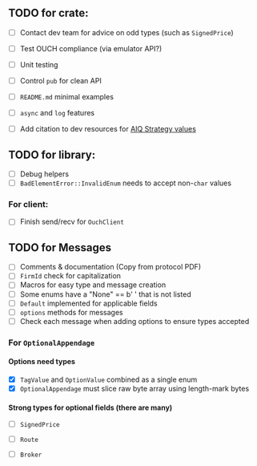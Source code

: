
## TODO for crate:
- [ ] Contact dev team for advice on odd types (such as `SignedPrice`)
- [ ] Test OUCH compliance (via emulator API?)
- [ ] Unit testing
- [ ] Control `pub` for clean API
- [ ] `README.md` minimal examples
- [ ] `async` and `log` features
- [ ] Add citation to dev resources for [AIQ Strategy values](https://www.nasdaqtrader.com/TraderNews.aspx?id=ETU2023-8)


## TODO for library:
- [ ] Debug helpers
- [ ] `BadElementError::InvalidEnum` needs to accept non-`char` values  

### For client:
- [ ] Finish send/recv for `OuchClient`

## TODO for Messages
- [ ] Comments & documentation (Copy from protocol PDF)
- [ ] `FirmId` check for capitalization
- [ ] Macros for easy type and message creation
- [ ] Some enums have a "None" == b' ' that is not listed
- [ ] `Default` implemented for applicable fields
- [ ] `options` methods for messages
- [ ] Check each message when adding options to ensure types accepted

### For `OptionalAppendage`
#### Options need types 
- [x] `TagValue` and `OptionValue` combined as a single enum
- [x] `OptionalAppendage` must slice raw byte array using length-mark bytes 
#### Strong types for optional fields (there are many)
- [ ] `SignedPrice`
- [ ] `Route`
- [ ] `Broker`



